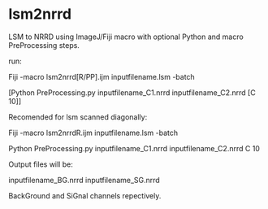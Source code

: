 lsm2nrrd
========

LSM to NRRD using ImageJ/Fiji macro with optional Python and macro PreProcessing steps.


run: 

Fiji -macro lsm2nrrd[R/PP].ijm inputfilename.lsm -batch

[Python PreProcessing.py inputfilename_C1.nrrd inputfilename_C2.nrrd [C 10]]

Recomended for lsm scanned diagonally:

Fiji -macro lsm2nrrdR.ijm inputfilename.lsm -batch

Python PreProcessing.py inputfilename_C1.nrrd inputfilename_C2.nrrd C 10

Output files will be:

inputfilename_BG.nrrd
inputfilename_SG.nrrd

BackGround and SiGnal channels repectively.



